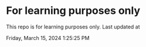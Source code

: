 # For learning purposes only
This repo is for learning purposes only.
Last updated at

Friday, March 15, 2024 1:25:25 PM

